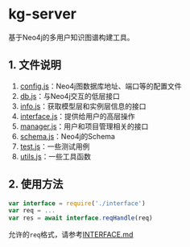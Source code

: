 # kg-server
基于Neo4j的多用户知识图谱构建工具。

## 1. 文件说明
1. [config.js](config.js)：Neo4j图数据库地址、端口等的配置文件
2. [db.js](db.js)：与Neo4j交互的低层接口
3. [info.js](info.js)：获取模型层和实例层信息的接口
4. [interface.js](interface.js)：提供给用户的高层操作
5. [manager.js](manager.js)：用户和项目管理相关的接口
6. [schema.js](schema.js)：Neo4j的Schema
7. [test.js](test.js)：一些测试用例
8. [utils.js](utils.js)：一些工具函数


## 2. 使用方法

```js
var interface = require('./interface')
var req = ...
var res = await interface.reqHandle(req)
```

允许的`req`格式，请参考[INTERFACE.md](INTERFACE.md)